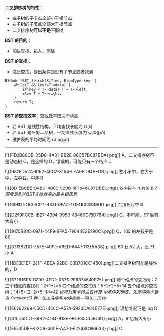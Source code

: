 **二叉排序树的特性**：
- 左子树的子节点全部小于根节点
- 右子树的子节点全部大于根节点
- 二叉排序树**可以不是**平衡树

**BST 的目的**：
- 加快查找，插入，删除

**BST 的查找**：
- 递归查找，退出条件是没有子节点或者找到
```
BSNode *BST_Search(BiTree, ElemType key) {
	while(T && key!=T->data) {
		if(key < T->data) T = T->left;
		else T = T->right;
	}
	return T;
}
```

**BST 的查找效率**：查找效率取决于树高
- 若 BST 是线性结构，平均查找长度为 $O(n)$
- 若 BST 是平衡二叉树，平均查找长度为 $O(\log_2n)$
- 维护表的平均时间为 $O(\log_2n)$

------------
![[{FD2B86CB-D5D8-4AB1-BB2E-86C57BC87BDA}.png]]
A，二叉排序树不是动态树
C，是这样的
D，错误的，可能只有一个结点
C

![[{682FD52A-9162-46C2-8164-0EA9ED94BFDB}.png]]
左小于中，右大于中，左中右，中序
B

![[{8D1EB0BE-D4B0-4B0E-929B-8F1846C87DBE}.png]]
效率只与 n 有关
B？
*深度是影响BST查找效率的最关键因素*

![[{096D4450-B271-4431-9FA2-16D4B3229D6B}.png]]
右指针为空
B

![[{D299FC0B-1B27-4304-9950-88460C75D784}.png]]
C，不可能，911后有大有小

![[{9170B81C-0971-44F9-BFA5-79044E2E290C}.png]]
C，100 的左孩子是 80

![[{3713B2DD-357E-4099-A6ED-6447013E5A38}.png]]
60 比 52 大，比 71 小
A

![[{1DEBE1E7-281F-4BEA-92B0-CBB701CC1450}.png]]二叉排序树可能是线性的，D

![[{679816E5-D299-4FD9-9576-7E8874649E7A}.png]] 
两个结点的查找树：2
三个结点的查找树：2+1+2=5
四个结点的查找树：5+2+2+5=14
五个结点的查找树：14+5+(2+2)+5+14=42
*也可以用卡特兰数计算*
*中序序列确定，先序序列个数有 Catalan(5) 种，加上先序和中序能唯一确认二叉树*

![[{E6562269-05CD-45CC-A57A-5923DAC4E77E}.png]]
理想情况下是 log
D

![[{31DD5DD1-B9B2-4184-813E-9F5F35CD6C3D}.png]]
A，91后有大有小

![[{E9735DFF-D2C9-46CE-A470-E2248C186633}.png]]
C